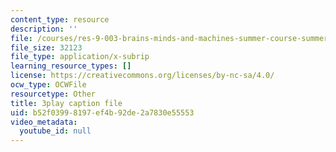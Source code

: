 ```yaml
---
content_type: resource
description: ''
file: /courses/res-9-003-brains-minds-and-machines-summer-course-summer-2015/b52f03998197ef4b92de2a7830e55553_3xBTFOxtfNU.srt
file_size: 32123
file_type: application/x-subrip
learning_resource_types: []
license: https://creativecommons.org/licenses/by-nc-sa/4.0/
ocw_type: OCWFile
resourcetype: Other
title: 3play caption file
uid: b52f0399-8197-ef4b-92de-2a7830e55553
video_metadata:
  youtube_id: null
---
```

